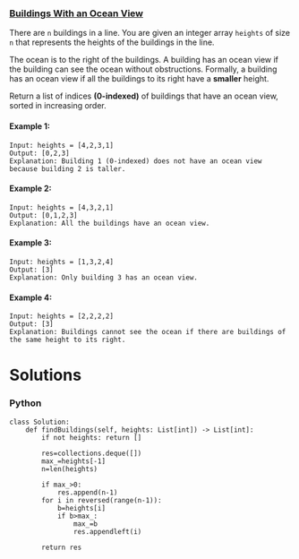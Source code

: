 ### [Buildings With an Ocean View](https://leetcode.com/problems/buildings-with-an-ocean-view/) <br>

There are `n` buildings in a line. You are given an integer array `heights` of size `n` that represents the heights of the buildings in the line.

The ocean is to the right of the buildings. A building has an ocean view if the building can see the ocean without obstructions. Formally, a building has an ocean view if all the buildings to its right have a **smaller** height.

Return a list of indices **(0-indexed)** of buildings that have an ocean view, sorted in increasing order.

 



#### Example 1:

```
Input: heights = [4,2,3,1]
Output: [0,2,3]
Explanation: Building 1 (0-indexed) does not have an ocean view because building 2 is taller.

```

#### Example 2:

```
Input: heights = [4,3,2,1]
Output: [0,1,2,3]
Explanation: All the buildings have an ocean view.

```

#### Example 3:

```
Input: heights = [1,3,2,4]
Output: [3]
Explanation: Only building 3 has an ocean view.

```

#### Example 4:

```
Input: heights = [2,2,2,2]
Output: [3]
Explanation: Buildings cannot see the ocean if there are buildings of the same height to its right.

```

# Solutions

### Python
```
class Solution:
    def findBuildings(self, heights: List[int]) -> List[int]:
        if not heights: return []
        
        res=collections.deque([])
        max_=heights[-1]
        n=len(heights)
        
        if max_>0:
            res.append(n-1)
        for i in reversed(range(n-1)):
            b=heights[i]
            if b>max_:
                max_=b
                res.appendleft(i)
        
        return res
```
